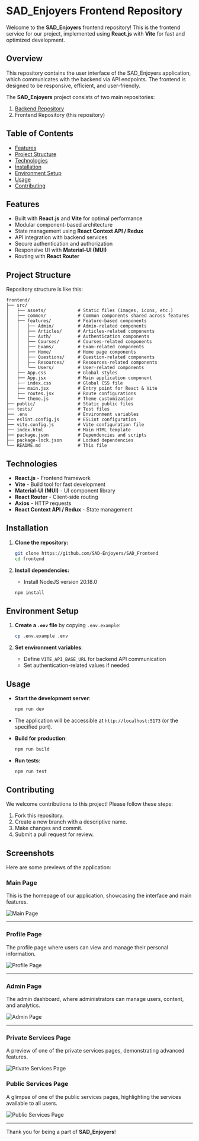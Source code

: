 # SAD_Enjoyers Frontend Repository

Welcome to the **SAD_Enjoyers** frontend repository! This is the frontend service for our project, implemented using **React.js** with **Vite** for fast and optimized development.

## Overview

This repository contains the user interface of the SAD_Enjoyers application, which communicates with the backend via API endpoints. The frontend is designed to be responsive, efficient, and user-friendly.

The **SAD_Enjoyers** project consists of two main repositories:

1. [Backend Repository](https://github.com/SAD-Enjoyers/SAD_Backend)
2. Frontend Repository (this repository)

## Table of Contents

- [Features](#features)
- [Project Structure](#project-structure)
- [Technologies](#technologies)
- [Installation](#installation)
- [Environment Setup](#environment-setup)
- [Usage](#usage)
- [Contributing](#contributing)

## Features

- Built with **React.js** and **Vite** for optimal performance
- Modular component-based architecture
- State management using **React Context API / Redux**
- API integration with backend services
- Secure authentication and authorization
- Responsive UI with **Material-UI (MUI)**
- Routing with **React Router**

## Project Structure

Repository structure is like this:

```
frontend/
├── src/
│   ├── assets/            # Static files (images, icons, etc.)
│   ├── common/            # Common components shared across features
│   ├── features/          # Feature-based components
│   │   ├── Admin/         # Admin-related components
│   │   ├── Articles/      # Articles-related components
│   │   ├── Auth/          # Authentication components
│   │   ├── Courses/       # Courses-related components
│   │   ├── Exams/         # Exam-related components
│   │   ├── Home/          # Home page components
│   │   ├── Questions/     # Question-related components
│   │   ├── Resources/     # Resources-related components
│   │   └── Users/         # User-related components
│   ├── App.css            # Global styles
│   ├── App.jsx            # Main application component
│   ├── index.css          # Global CSS file
│   ├── main.jsx           # Entry point for React & Vite
│   ├── routes.jsx         # Route configurations
│   └── theme.js           # Theme customization
├── public/                # Static public files
├── tests/                 # Test files
├── .env                   # Environment variables
├── eslint.config.js       # ESLint configuration
├── vite.config.js         # Vite configuration file
├── index.html             # Main HTML template
├── package.json           # Dependencies and scripts
├── package-lock.json      # Locked dependencies
└── README.md              # This file
```

## Technologies

- **React.js** - Frontend framework
- **Vite** - Build tool for fast development
- **Material-UI (MUI)** - UI component library
- **React Router** - Client-side routing
- **Axios** - HTTP requests
- **React Context API / Redux** - State management

## Installation

1. **Clone the repository:**

   ```bash
   git clone https://github.com/SAD-Enjoyers/SAD_Frontend
   cd frontend
   ```

2. **Install dependencies:**

   - Install NodeJS version 20.18.0

   ```bash
   npm install
   ```

## Environment Setup

1. **Create a `.env` file** by copying `.env.example`:

   ```bash
   cp .env.example .env
   ```

2. **Set environment variables**:
   - Define `VITE_API_BASE_URL` for backend API communication
   - Set authentication-related values if needed

## Usage

- **Start the development server**:

  ```bash
  npm run dev
  ```

- The application will be accessible at `http://localhost:5173` (or the specified port).

- **Build for production**:

  ```bash
  npm run build
  ```

- **Run tests**:

  ```bash
  npm run test
  ```

## Contributing

We welcome contributions to this project! Please follow these steps:

1. Fork this repository.
2. Create a new branch with a descriptive name.
3. Make changes and commit.
4. Submit a pull request for review.

## Screenshots

Here are some previews of the application:

### Main Page

This is the homepage of our application, showcasing the interface and main features.

![Main Page](src/assets/screenshots/main-page.png)

---

### Profile Page

The profile page where users can view and manage their personal information.

![Profile Page](src/assets/screenshots/profile-page.png)

---

### Admin Page

The admin dashboard, where administrators can manage users, content, and analytics.

![Admin Page](src/assets/screenshots/admin-page.png)

---

### Private Services Page

A preview of one of the private services pages, demonstrating advanced features.

![Private Services Page](src/assets/screenshots/private-services-page.png)

### Public Services Page

A glimpse of one of the public services pages, highlighting the services available to all users.

![Public Services Page](src/assets/screenshots/public-services-page.png)

---

Thank you for being a part of **SAD_Enjoyers**!
